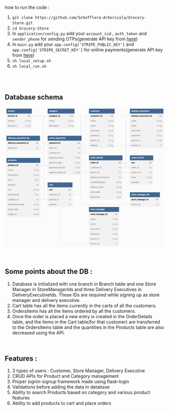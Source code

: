 how to run the code : 

1. `git clone https://github.com/Schefflera-Arboricola/Grocery-Store.git`
2. `cd Grocery-Store`
3. In `application/config.py` add your `account_sid` , `auth_token` and `sender_phone` for sending OTPs(generate API key from [here](https://www.twilio.com/en-us)) 
4. In `main.py` add your `app.config['STRIPE_PUBLIC_KEY']` and `app.config['STRIPE_SECRET_KEY']` for online payments(generate API key from [here](https://stripe.com/en-in))
5. `sh local_setup.sh`
6. `sh local_run.sh`

<br><br>

<h2>Database schema </h2>

![db](/static/img/dbs.jpg)

<br>

<h2>Some points about the DB :</h2>

1. Database is initialized with one branch in Branch table and one Store Manager in StoreManagerIds and three Delivery Executives in DeliveryExecutiveIds. These IDs are required while signing up as store manager and delivery executive.
2. Cart table has all the items currently in the carts of all the customers.
3. OrdersItems has all the items ordered by all the customers.
4. Once the order is placed a new entry is created in the OrderDetails table, and the items
in the Cart table(for that customer) are transferred to the OrdersItems table and the quantities in the Products table are also decreased using the API.
<br>

<h2>Features :</h2>

1. 3 types of users : Customer, Store Manager, Delivery Executive 
2. CRUD APIs for Product and Category management
3. Proper signin-signup framework made using flask-login
4. Validations before adding the data in database
5. Ability to search Products based on category and various product features
6. Ability to add products to cart and place orders
<br>

<br>
<br>
